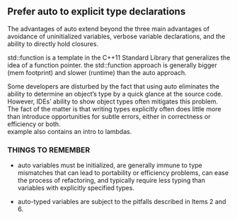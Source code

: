 ## Prefer auto to explicit type declarations
The advantages of auto extend beyond the three main advantages of avoidance of uninitialized variables, verbose variable declarations, and the ability to directly hold closures.

std::function is a template in the C++11 Standard Library that generalizes the idea of a function pointer. the std::function approach is generally bigger (mem footprint) and slower (runtime) than the auto approach. 

Some developers are disturbed by the fact that using auto eliminates the ability to determine an object’s type by a quick glance at the source code. However, IDEs’ ability to show object types often mitigates this problem. The fact of the matter is that writing types explicitly often does little more than introduce opportunities for subtle errors, either in correctness or efficiency or both.  
example also contains an intro to lambdas. 
### THINGS TO REMEMBER
* auto variables must be initialized, are generally immune to type mismatches that can lead to portability or efficiency problems, can ease the process of refactoring, and typically require less typing than variables with explicitly specified types.

* auto-typed variables are subject to the pitfalls described in Items 2 and 6. 